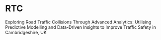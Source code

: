 # RTC
Exploring Road Traffic Collisions Through Advanced Analytics: Utilising Predictive Modelling and Data-Driven Insights to Improve Traffic Safety in Cambridgeshire, UK
